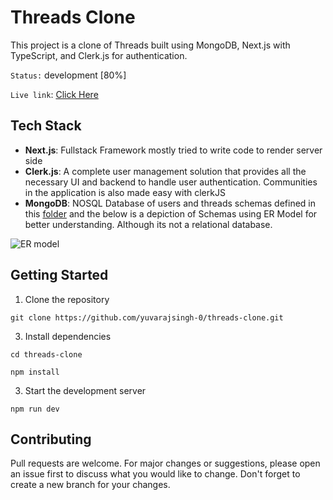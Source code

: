 # Threads Clone

This project is a clone of Threads built using MongoDB, Next.js with TypeScript, and Clerk.js for authentication.

 `Status:` development [80%]

 `Live link`: [Click Here](https://threads-clone-swart-sigma.vercel.app/)

## Tech Stack

- **Next.js**: Fullstack Framework mostly tried to write code to render server side
- **Clerk.js**: A complete user management solution that provides all the necessary UI and backend to handle user authentication. Communities in the application is also made easy with clerkJS
- **MongoDB**: NOSQL Database of users and threads schemas defined in this [folder](https://github.com/YuvarajSingh-0/Threads-Clone/tree/master/lib/models) and the below is a depiction of Schemas using ER Model for better understanding. Although its not a relational database.

![ER model](https://svgshare.com/i/13yf.svg)

## Getting Started

1. Clone the repository

```
git clone https://github.com/yuvarajsingh-0/threads-clone.git
```

3. Install dependencies

```
cd threads-clone
```

```
npm install
```

3. Start the development server

```
npm run dev
```

## Contributing

Pull requests are welcome. For major changes or suggestions, please open an issue first to discuss what you would like to change. Don't forget to create a new branch for your changes.
